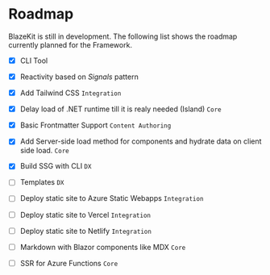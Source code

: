 # Roadmap
BlazeKit is still in development.  The following list shows the roadmap currently planned for the Framework.

- [x] CLI Tool
- [x] Reactivity based on *Signals* pattern
- [x] Add Tailwind CSS `Integration`
- [x] Delay load of .NET runtime  till it is realy needed (Island) `Core`
- [x] Basic Frontmatter Support `Content Authoring`
- [x] Add Server-side load method for components and hydrate data on client side load. `Core`
- [x] Build SSG with CLI `DX`
- [ ] Templates `DX`
- [ ] Deploy static site to Azure Static Webapps `Integration`
- [ ] Deploy static site to Vercel `Integration`
- [ ] Deploy static site to Netlify `Integration`
- [ ] Markdown with Blazor components like MDX `Core`
- [ ] SSR for Azure Functions `Core`

